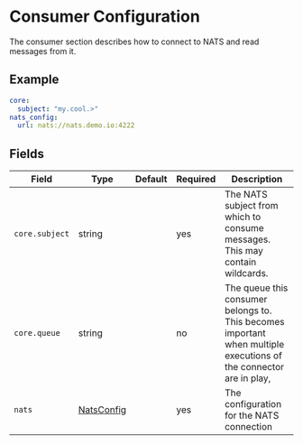 # Consumer Configuration

The consumer section describes how to connect to NATS and read messages from it.

## Example

```yaml
core:
  subject: "my.cool.>"
nats_config:
  url: nats://nats.demo.io:4222
```

## Fields
| Field          | Type                                       | Default | Required | Description                                                                                                                                               |
|----------------|--------------------------------------------|---------|----------|-----------------------------------------------------------------------------------------------------------------------------------------------------------|
| `core.subject` | string                                     |         | yes      | The NATS subject from which to consume messages. This may contain wildcards.                                                                              |
| `core.queue`   | string                                     |         | no       | The queue this consumer belongs to. This becomes important when multiple executions of the connector are in play,                                         |
| `nats`         | [NatsConfig](./nats_config.md)             |         | yes      | The configuration for the NATS connection                                                                                                                 |
